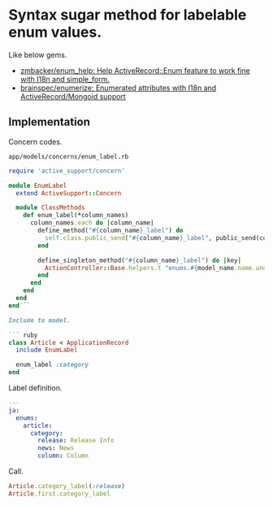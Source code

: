 # Syntax sugar method for labelable enum values.

Like below gems.

* [zmbacker/enum\_help: Help ActiveRecord::Enum feature to work fine with I18n and simple\_form\.](https://github.com/zmbacker/enum_help)
* [brainspec/enumerize: Enumerated attributes with I18n and ActiveRecord/Mongoid support](https://github.com/brainspec/enumerize)

## Implementation

Concern codes.

`app/models/concerns/enum_label.rb`

``` ruby
require 'active_support/concern'

module EnumLabel
  extend ActiveSupport::Concern

  module ClassMethods
    def enum_label(*column_names)
      column_names.each do |column_name|
        define_method("#{column_name}_label") do
          self.class.public_send("#{column_name}_label", public_send(column_name))
        end

        define_singleton_method("#{column_name}_label") do |key|
          ActionController::Base.helpers.t "enums.#{model_name.name.underscore}.#{column_name}.#{key}"
        end
      end
    end
  end
end```

Include to model.

``` ruby
class Article < ApplicationRecord
  include EnumLabel

  enum_label :category
end
```

Label definition.

``` yml
---
ja:
  enums:
    article:
      category:
        release: Release Info
        news: News
        column: Column
```

Call.

``` ruby
Article.category_label(:release)
Article.first.category_label
```
